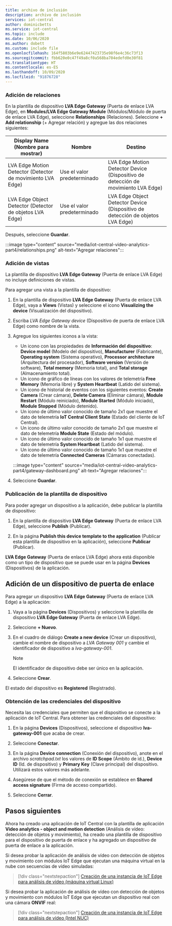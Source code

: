 ```yaml
---
title: archivo de inclusión
description: archivo de inclusión
services: iot-central
author: dominicbetts
ms.service: iot-central
ms.topic: include
ms.date: 10/06/2020
ms.author: dobett
ms.custom: include file
ms.openlocfilehash: 164f5803b6e9e62447423735e98f6e4c36c73f13
ms.sourcegitcommit: fbb620e0c47f49a8cf0a568ba704edefd0e30f81
ms.translationtype: HT
ms.contentlocale: es-ES
ms.lasthandoff: 10/09/2020
ms.locfileid: "91876728"
---
```

### <a name="add-relationships"></a>Adición de relaciones

En la plantilla de dispositivo **LVA Edge Gateway** (Puerta de enlace LVA Edge), en **Modules/LVA Edge Gateway Module** (Módulos/Módulo de puerta de enlace LVA Edge), seleccione **Relationships** (Relaciones). Seleccione **+ Add relationship** (+ Agregar relación) y agregue las dos relaciones siguientes:

|Display Name (Nombre para mostrar)               |Nombre          |Destino |
|-------------------------- |------------- |------ |
|LVA Edge Motion Detector (Detector de movimiento LVA Edge)   |Use el valor predeterminado   |LVA Edge Motion Detector Device (Dispositivo de detección de movimiento LVA Edge) |
|LVA Edge Object Detector (Detector de objetos LVA Edge)   |Use el valor predeterminado   |LVA Edge Object Detector Device (Dispositivo de detección de objetos LVA Edge) |

Después, seleccione **Guardar**.

:::image type="content" source="media/iot-central-video-analytics-part4/relationships.png" alt-text="Agregar relaciones":::

### <a name="add-views"></a>Adición de vistas

La plantilla de dispositivo **LVA Edge Gateway** (Puerta de enlace LVA Edge) no incluye definiciones de vistas.

Para agregar una vista a la plantilla de dispositivo:

1. En la plantilla de dispositivo **LVA Edge Gateway** (Puerta de enlace LVA Edge), vaya a **Views** (Vistas) y seleccione el icono **Visualizing the device** (Visualización del dispositivo).

1. Escriba *LVA Edge Gateway device* (Dispositivo de puerta de enlace LVA Edge) como nombre de la vista.

1. Agregue los siguientes iconos a la vista:

    * Un icono con las propiedades de **Información del dispositivo**: **Device model** (Modelo del dispositivo), **Manufacturer** (Fabricante), **Operating system** (Sistema operativo), **Processor architecture** (Arquitectura del procesador), **Software version** (Versión de software), **Total memory** (Memoria total), and **Total storage** (Almacenamiento total).
    * Un icono de gráfico de líneas con los valores de telemetría **Free Memory** (Memoria libre) y **System Heartbeat** (Latido del sistema).
    * Un icono de historial de eventos con los siguientes eventos: **Create Camera** (Crear cámara), **Delete Camera** (Eliminar cámara), **Module Restart** (Módulo reiniciado), **Module Started** (Módulo iniciado), **Module Stopped** (Módulo detenido).
    * Un icono de último valor conocido de tamaño 2x1 que muestre el dato de telemetría **IoT Central Client State** (Estado del cliente de IoT Central).
    * Un icono de último valor conocido de tamaño 2x1 que muestre el dato de telemetría **Module State** (Estado del módulo).
    * Un icono de último valor conocido de tamaño 1x1 que muestre el dato de telemetría **System Heartbeat** (Latido del sistema).
    * Un icono de último valor conocido de tamaño 1x1 que muestre el dato de telemetría **Connected Cameras** (Cámaras conectadas).

    :::image type="content" source="media/iot-central-video-analytics-part4/gateway-dashboard.png" alt-text="Agregar relaciones":::

1. Seleccione **Guardar**.

### <a name="publish-the-device-template"></a>Publicación de la plantilla de dispositivo

Para poder agregar un dispositivo a la aplicación, debe publicar la plantilla de dispositivo:

1. En la plantilla de dispositivo **LVA Edge Gateway** (Puerta de enlace LVA Edge), seleccione **Publish** (Publicar).

1. En la página **Publish this device template to the application** (Publicar esta plantilla de dispositivo en la aplicación), seleccione **Publicar** (Publicar).

**LVA Edge Gateway** (Puerta de enlace LVA Edge) ahora está disponible como un tipo de dispositivo que se puede usar en la página **Devices** (Dispositivos) de la aplicación.

## <a name="add-a-gateway-device"></a>Adición de un dispositivo de puerta de enlace

Para agregar un dispositivo **LVA Edge Gateway** (Puerta de enlace LVA Edge) a la aplicación:

1. Vaya a la página **Devices** (Dispositivos) y seleccione la plantilla de dispositivo **LVA Edge Gateway** (Puerta de enlace LVA Edge).

1. Seleccione **+ Nuevo**.

1. En el cuadro de diálogo **Create a new device** (Crear un dispositivo), cambie el nombre de dispositivo a *LVA Gateway 001* y cambie el identificador de dispositivo a *lva-gateway-001*.

    > [!NOTE]
    > El identificador de dispositivo debe ser único en la aplicación.

1. Seleccione **Crear**.

El estado del dispositivo es **Registered** (Registrado).

### <a name="get-the-device-credentials"></a>Obtención de las credenciales del dispositivo

Necesita las credenciales que permiten que el dispositivo se conecte a la aplicación de IoT Central. Para obtener las credenciales del dispositivo:

1. En la página **Devices** (Dispositivos), seleccione el dispositivo **lva-gateway-001** que acaba de crear.

1. Seleccione **Conectar**.

1. En la página **Device connection** (Conexión del dispositivo), anote en el archivo *scratchpad.txt* los valores de **ID Scope** (Ámbito de id.), **Device ID** (Id. de dispositivo) y **Primary Key** (Clave principal) del dispositivo. Utilizará estos valores más adelante.

1. Asegúrese de que el método de conexión se establece en **Shared access signature** (Firma de acceso compartido).

1. Seleccione **Cerrar**.

## <a name="next-steps"></a>Pasos siguientes

Ahora ha creado una aplicación de IoT Central con la plantilla de aplicación **Video analytics - object and motion detection** (Análisis de vídeo: detección de objetos y movimiento), ha creado una plantilla de dispositivo para el dispositivo de puerta de enlace y ha agregado un dispositivo de puerta de enlace a la aplicación.

Si desea probar la aplicación de análisis de vídeo con detección de objetos y movimiento con módulos IoT Edge que ejecutan una máquina virtual en la nube con secuencias de vídeo simuladas:

> [!div class="nextstepaction"]
> [Creación de una instancia de IoT Edge para análisis de vídeo (máquina virtual Linux)](../articles/iot-central/retail/tutorial-video-analytics-iot-edge-vm.md)

Si desea probar la aplicación de análisis de vídeo con detección de objetos y movimiento con módulos IoT Edge que ejecutan un dispositivo real con una cámara **ONVIF** real:

> [!div class="nextstepaction"]
> [Creación de una instancia de IoT Edge para análisis de vídeo (Intel NUC)](../articles/iot-central/retail/tutorial-video-analytics-iot-edge-nuc.md)
